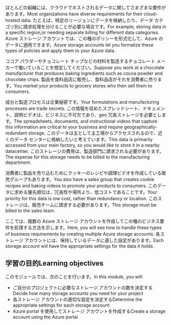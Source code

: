 <span data-ttu-id="858d8-101">ほとんどの組織には、クラウドでホストされるデータに関してさまざまな要件があります。</span><span class="sxs-lookup"><span data-stu-id="858d8-101">Most organizations have diverse requirements for their cloud-hosted data.</span></span> <span data-ttu-id="858d8-102">たとえば、特定のリージョンにデータを格納したり、データ カテゴリ別に請求処理を分けることが必要な場合です。</span><span class="sxs-lookup"><span data-stu-id="858d8-102">For example, storing data in a specific region,or needing separate billing for different data categories.</span></span> <span data-ttu-id="858d8-103">Azure ストレージ アカウントでは、この種のポリシーを形式化して、Azure のデータに適用できます。</span><span class="sxs-lookup"><span data-stu-id="858d8-103">Azure storage accounts let you formalize these types of policies and apply them to your Azure data.</span></span>

<span data-ttu-id="858d8-104">ココア パウダーやチョコレート チップなどの材料を製造するチョコレート メーカーで働いていることを想定してください。</span><span class="sxs-lookup"><span data-stu-id="858d8-104">Suppose you work at a chocolate manufacturer that produces baking ingredients such as cocoa powder and chocolate chips.</span></span> <span data-ttu-id="858d8-105">製品を食料品店に販売し、食料品店がそれを消費者に売ります。</span><span class="sxs-lookup"><span data-stu-id="858d8-105">You market your products to grocery stores who then sell them to consumers.</span></span>

<span data-ttu-id="858d8-106">成分と製造プロセスは企業秘密です。</span><span class="sxs-lookup"><span data-stu-id="858d8-106">Your formulations and manufacturing processes are trade secrets.</span></span> <span data-ttu-id="858d8-107">この情報を収めたスプレッドシート、ドキュメント、説明ビデオは、ビジネスに不可欠であり、geo 冗長ストレージを必要とします。</span><span class="sxs-lookup"><span data-stu-id="858d8-107">The spreadsheets, documents, and instructional videos that capture this information are critical to your business and require geographically-redundant storage.</span></span> <span data-ttu-id="858d8-108">このデータは主として主工場からアクセスされるので、近くのデータ センターに格納したいと考えています。</span><span class="sxs-lookup"><span data-stu-id="858d8-108">This data is primarily accessed from your main factory, so you would like to store it in a nearby datacenter.</span></span> <span data-ttu-id="858d8-109">このストレージの費用は、製造部門に請求される必要があります。</span><span class="sxs-lookup"><span data-stu-id="858d8-109">The expense for this storage needs to be billed to the manufacturing department.</span></span>

<span data-ttu-id="858d8-110">消費者に製品を売り込むためにクッキーのレシピや調理ビデオを作成している販売グループもあります。</span><span class="sxs-lookup"><span data-stu-id="858d8-110">You also have a sales group that creates cookie recipes and baking videos to promote your products to consumers.</span></span> <span data-ttu-id="858d8-111">このデータに求める優先順位は、冗長性や場所より、低コストであることです。</span><span class="sxs-lookup"><span data-stu-id="858d8-111">Your priority for this data is low cost, rather than redundancy or location.</span></span> <span data-ttu-id="858d8-112">このストレージは、販売チームに請求する必要があります。</span><span class="sxs-lookup"><span data-stu-id="858d8-112">This storage must be billed to the sales team.</span></span>

<span data-ttu-id="858d8-113">ここでは、複数の Azure ストレージ アカウントを作成してこの種のビジネス要件を処理する方法を示します。</span><span class="sxs-lookup"><span data-stu-id="858d8-113">Here, you will see how to handle these types of business requirements by creating multiple Azure storage accounts.</span></span> <span data-ttu-id="858d8-114">各ストレージ アカウントには、保持しているデータに適した設定があります。</span><span class="sxs-lookup"><span data-stu-id="858d8-114">Each storage account will have the appropriate settings for the data it holds.</span></span>

## <a name="learning-objectives"></a><span data-ttu-id="858d8-115">学習の目的</span><span class="sxs-lookup"><span data-stu-id="858d8-115">Learning objectives</span></span>

<span data-ttu-id="858d8-116">このモジュールでは、次のことを行います。</span><span class="sxs-lookup"><span data-stu-id="858d8-116">In this module, you will:</span></span>

 - <span data-ttu-id="858d8-117">ご自分のプロジェクトに必要なストレージ アカウントの数を決定する</span><span class="sxs-lookup"><span data-stu-id="858d8-117">Decide how many storage accounts you need for your project</span></span>
 - <span data-ttu-id="858d8-118">各ストレージ アカウントの適切な設定を決定する</span><span class="sxs-lookup"><span data-stu-id="858d8-118">Determine the appropriate settings for each storage account</span></span>
 - <span data-ttu-id="858d8-119">Azure portal を使用してストレージ アカウントを作成する</span><span class="sxs-lookup"><span data-stu-id="858d8-119">Create a storage account using the Azure portal</span></span>